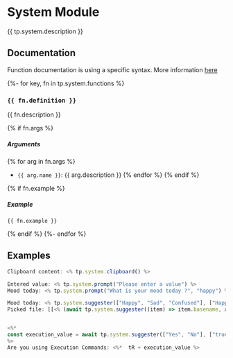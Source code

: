 # System Module

{{ tp.system.description }}

<!-- toc -->

## Documentation

Function documentation is using a specific syntax. More information [here](../../syntax.md#function-documentation-syntax)

{%- for key, fn in tp.system.functions %}
### `{{ fn.definition }}` 

{{ fn.description }}

{% if fn.args %}
##### Arguments

{% for arg in fn.args %}
- `{{ arg.name }}`: {{ arg.description }}
{% endfor %}
{% endif %}

{% if fn.example %}
##### Example

```
{{ fn.example }}
```
{% endif %}
{%- endfor %}

## Examples

```javascript
Clipboard content: <% tp.system.clipboard() %>

Entered value: <% tp.system.prompt("Please enter a value") %>
Mood today: <% tp.system.prompt("What is your mood today ?", "happy") %>

Mood today: <% tp.system.suggester(["Happy", "Sad", "Confused"], ["Happy", "Sad", "Confused"]) %>
Picked file: [[<% (await tp.system.suggester((item) => item.basename, app.vault.getMarkdownFiles())).basename %>]]


<%*
const execution_value = await tp.system.suggester(["Yes", "No"], ["true", "false"])
%>
Are you using Execution Commands: <%*  tR + execution_value %>

```
